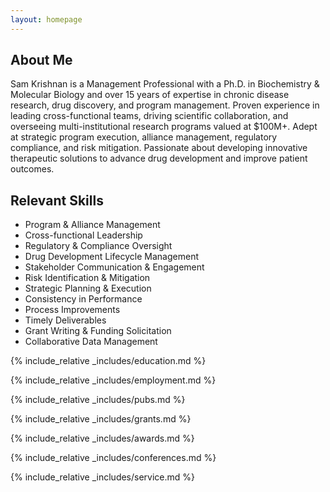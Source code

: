 ```yaml
---
layout: homepage
---
```


## About Me

Sam Krishnan is a Management Professional with a Ph.D. in Biochemistry & Molecular Biology and over 15 years of expertise in chronic disease research, drug discovery, and program management. Proven experience in leading cross-functional teams, driving scientific collaboration, and overseeing multi-institutional research programs valued at $100M+. Adept at strategic program execution, alliance management, regulatory compliance, and risk mitigation. Passionate about developing innovative therapeutic solutions to advance drug development and improve patient outcomes.

## Relevant Skills

- Program & Alliance Management
- Cross-functional Leadership 
- Regulatory & Compliance Oversight
- Drug Development Lifecycle Management
- Stakeholder Communication & Engagement
- Risk Identification & Mitigation
- Strategic Planning & Execution
- Consistency in Performance
- Process Improvements
- Timely Deliverables
- Grant Writing & Funding Solicitation
- Collaborative Data Management

{% include_relative _includes/education.md %}

{% include_relative _includes/employment.md %}

{% include_relative _includes/pubs.md %}

<!--{% include_relative _includes/art.md %}--> <!-- you can escape this line if you don't have any art examples -->

{% include_relative _includes/grants.md %}

{% include_relative _includes/awards.md %}

{% include_relative _includes/conferences.md %}

{% include_relative _includes/service.md %}
